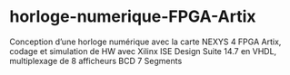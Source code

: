 # horloge-numerique-FPGA-Artix
Conception d’une horloge numérique avec la carte NEXYS 4 FPGA Artix, codage et simulation de HW avec Xilinx ISE Design Suite 14.7 en VHDL, multiplexage de 8 afficheurs BCD 7 Segments
